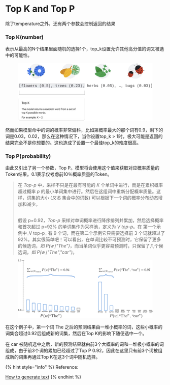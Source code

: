 # Top K and Top P



除了temperature之外，还有两个参数会控制返回的结果



### Top K(number)

表示从最高的N个结果里面随机的选择1个，top\_k设置允许其他高分值的词又被选中的可能性。

<figure><img src="../../.gitbook/assets/image (4).png" alt=""><figcaption></figcaption></figure>

然而如果模型命中的词的概率非常偏科，比如第概率最大的那个词有0.9，剩下的词是0.03，0.02，那么在这种情况下，当你设置top\_k > 1时，极大可能是返回的结果完全不是你想要的。这也造成了设置一个最佳top\_k的难度很高。



### Top P(probability)

由此又引出了另一个参数，Top P。模型将会使用这个值来获取对应概率质量的Token结果。0.1表示仅考虑前10％概率质量的Token。

> 在 _Top-p_ 中，采样不只是在最有可能的 _K_ 个单词中进行，而是在累积概率超过概率 _p_ 的最小单词集中进行。然后在这组词中重新分配概率质量。这样，词集的大小 (_又名_ 集合中的词数) 可以根据下一个词的概率分布动态增加和减少。
>
> \
> 假设 p=0.92，_Top-p_ 采样对单词概率进行降序排列并累加，然后选择概率和首次超过 p=92% 的单词集作为采样池，定义为 _V top-p_。在 第一个示例中_V top-p_ ​有 9 个词，而在第二个示例它只需要选择前 3 个词就超过了 92%。其实很简单吧！可以看出，在单词比较不可预测时，它保留了更多的候选词，_如_ _P(w∣"The”)_，而当单词似乎更容易预测时，只保留了几个候选词，_如_ _P(w∣"The","car")_。

<figure><img src="../../.gitbook/assets/image (11).png" alt=""><figcaption></figcaption></figure>

在这个例子中，第一个词 The 之后的预测结果由一堆小概率的词，这些小概率的词集合超过0.92后组成新的词集，然后在Top K的影响下随便选中一个。

在 car 被随机选中之后，新的预测结果就由前3个大概率的词和一堆极小概率的词组成，由于前3个词的累加已经超过了Top P 0.92，因此在这里只有前3个词被组成新的词集再通过Top K在这3个词中随机选择。





{% hint style="info" %}
Reference:

[How to generate text](https://huggingface.co/blog/how-to-generate)
{% endhint %}

